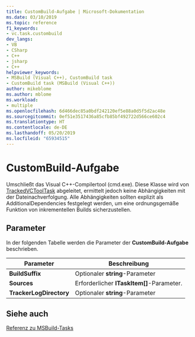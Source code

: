 ```yaml
---
title: CustomBuild-Aufgabe | Microsoft-Dokumentation
ms.date: 03/10/2019
ms.topic: reference
f1_keywords:
- vc.task.custombuild
dev_langs:
- VB
- CSharp
- C++
- jsharp
- C++
helpviewer_keywords:
- MSBuild (Visual C++), CustomBuild task
- CustomBuild task (MSBuild (Visual C++))
author: mikeblome
ms.author: mblome
ms.workload:
- multiple
ms.openlocfilehash: 6d466dec85a0bdf242120ef5e88a0d5f5d2ac48e
ms.sourcegitcommit: 0ef51e3517436a85cfb85bf492722d566ce602c4
ms.translationtype: HT
ms.contentlocale: de-DE
ms.lasthandoff: 05/20/2019
ms.locfileid: "65934515"
---
```

# <a name="custombuild-task"></a>CustomBuild-Aufgabe

Umschließt das Visual C++-Compilertool (cmd.exe). Diese Klasse wird von [TrackedVCToolTask](../msbuild/trackedvctooltask-base-class.md) abgeleitet, ermittelt jedoch keine Abhängigkeiten mit der Dateinachverfolgung. Alle Abhängigkeiten sollten explizit als AdditionalDependencies festgelegt werden, um eine ordnungsgemäße Funktion von inkrementellen Builds sicherzustellen.


## <a name="parameters"></a>Parameter

In der folgenden Tabelle werden die Parameter der **CustomBuild-Aufgabe** beschrieben.

|Parameter|Beschreibung|
|---------------|-----------------|
|**BuildSuffix**|Optionaler **string**-Parameter|
|**Sources**|Erforderlicher **ITaskItem[]**-Parameter.|
|**TrackerLogDirectory**|Optionaler **string**-Parameter|

## <a name="see-also"></a>Siehe auch

[Referenz zu MSBuild-Tasks](../msbuild/msbuild-task-reference.md)

